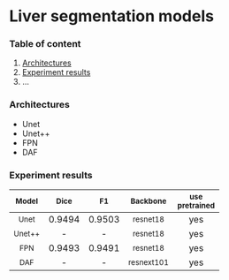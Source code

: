# Liver segmentation models

### Table of content
1. [Architectures](#architectures)
2. [Experiment results](#results)
3. ...

### Architectures <a name="architectures"></a>
- Unet
- Unet++
- FPN
- DAF

### Experiment results <a name="results"></a>

| <sub>Model</sub> | <sub>Dice</sub> | <sub>F1</sub> | <sub>Backbone</sub> |  <sub>use </br> pretrained </sub>|
|:-----------------------------:|:----:|:---------------------:|:--------------------:|:--------------------:|
|<sub>Unet</sub>| 0.9494 | 0.9503 | <sub>resnet18</sub>|yes|
|<sub>Unet++</sub>| - | - | <sub>resnet18</sub>|yes|
|<sub>FPN</sub>| 0.9493 | 0.9491 | <sub>resnet18</sub>|yes|
|<sub>DAF</sub>| - | - | <sub>resnext101</sub>|yes|